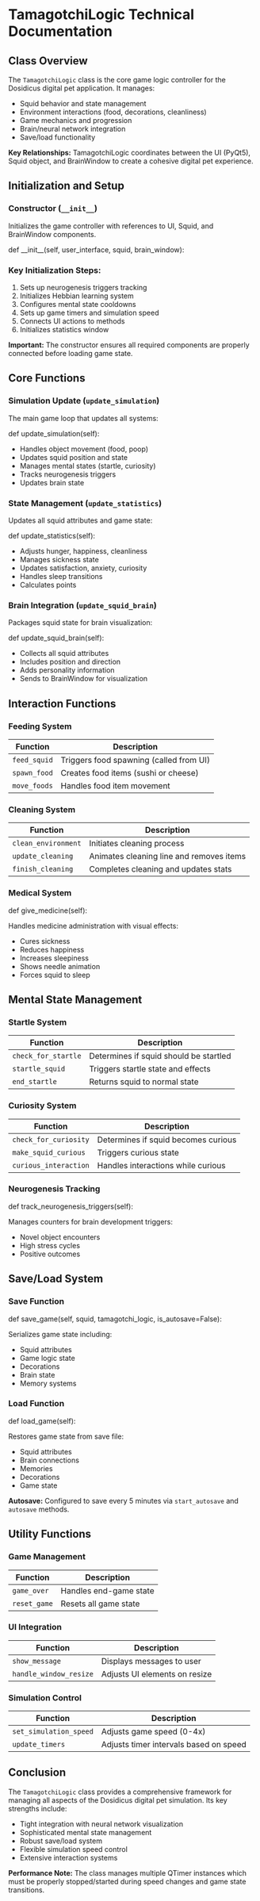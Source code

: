 
# TamagotchiLogic Technical Documentation

## Class Overview

The `TamagotchiLogic` class is the core game logic controller for the Dosidicus digital pet application. It manages:

*   Squid behavior and state management
*   Environment interactions (food, decorations, cleanliness)
*   Game mechanics and progression
*   Brain/neural network integration
*   Save/load functionality

**Key Relationships:** TamagotchiLogic coordinates between the UI (PyQt5), Squid object, and BrainWindow to create a cohesive digital pet experience.

## Initialization and Setup

### Constructor (`__init__`)

Initializes the game controller with references to UI, Squid, and BrainWindow components.

def \_\_init\_\_(self, user\_interface, squid, brain\_window):

### Key Initialization Steps:

1.  Sets up neurogenesis triggers tracking
2.  Initializes Hebbian learning system
3.  Configures mental state cooldowns
4.  Sets up game timers and simulation speed
5.  Connects UI actions to methods
6.  Initializes statistics window

**Important:** The constructor ensures all required components are properly connected before loading game state.

## Core Functions

### Simulation Update (`update_simulation`)

The main game loop that updates all systems:

def update\_simulation(self):

*   Handles object movement (food, poop)
*   Updates squid position and state
*   Manages mental states (startle, curiosity)
*   Tracks neurogenesis triggers
*   Updates brain state

### State Management (`update_statistics`)

Updates all squid attributes and game state:

def update\_statistics(self):

*   Adjusts hunger, happiness, cleanliness
*   Manages sickness state
*   Updates satisfaction, anxiety, curiosity
*   Handles sleep transitions
*   Calculates points

### Brain Integration (`update_squid_brain`)

Packages squid state for brain visualization:

def update\_squid\_brain(self):

*   Collects all squid attributes
*   Includes position and direction
*   Adds personality information
*   Sends to BrainWindow for visualization

## Interaction Functions

### Feeding System

| Function | Description |
| --- | --- |
| `feed_squid` | Triggers food spawning (called from UI) |
| `spawn_food` | Creates food items (sushi or cheese) |
| `move_foods` | Handles food item movement |

### Cleaning System

| Function | Description |
| --- | --- |
| `clean_environment` | Initiates cleaning process |
| `update_cleaning` | Animates cleaning line and removes items |
| `finish_cleaning` | Completes cleaning and updates stats |

### Medical System

def give\_medicine(self):

Handles medicine administration with visual effects:

*   Cures sickness
*   Reduces happiness
*   Increases sleepiness
*   Shows needle animation
*   Forces squid to sleep

## Mental State Management

### Startle System

| Function | Description |
| --- | --- |
| `check_for_startle` | Determines if squid should be startled |
| `startle_squid` | Triggers startle state and effects |
| `end_startle` | Returns squid to normal state |

### Curiosity System

| Function | Description |
| --- | --- |
| `check_for_curiosity` | Determines if squid becomes curious |
| `make_squid_curious` | Triggers curious state |
| `curious_interaction` | Handles interactions while curious |

### Neurogenesis Tracking

def track\_neurogenesis\_triggers(self):

Manages counters for brain development triggers:

*   Novel object encounters
*   High stress cycles
*   Positive outcomes

## Save/Load System

### Save Function

def save\_game(self, squid, tamagotchi\_logic, is\_autosave=False):

Serializes game state including:

*   Squid attributes
*   Game logic state
*   Decorations
*   Brain state
*   Memory systems

### Load Function

def load\_game(self):

Restores game state from save file:

*   Squid attributes
*   Brain connections
*   Memories
*   Decorations
*   Game state

**Autosave:** Configured to save every 5 minutes via `start_autosave` and `autosave` methods.

## Utility Functions

### Game Management

| Function | Description |
| --- | --- |
| `game_over` | Handles end-game state |
| `reset_game` | Resets all game state |

### UI Integration

| Function | Description |
| --- | --- |
| `show_message` | Displays messages to user |
| `handle_window_resize` | Adjusts UI elements on resize |

### Simulation Control

| Function | Description |
| --- | --- |
| `set_simulation_speed` | Adjusts game speed (0-4x) |
| `update_timers` | Adjusts timer intervals based on speed |

## Conclusion

The `TamagotchiLogic` class provides a comprehensive framework for managing all aspects of the Dosidicus digital pet simulation. Its key strengths include:

*   Tight integration with neural network visualization
*   Sophisticated mental state management
*   Robust save/load system
*   Flexible simulation speed control
*   Extensive interaction systems

**Performance Note:** The class manages multiple QTimer instances which must be properly stopped/started during speed changes and game state transitions.
